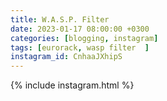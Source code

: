```yaml
---
title: W.A.S.P. Filter
date: 2023-01-17 08:00:00 +0300
categories: [blogging, instagram]
tags: [eurorack, wasp filter  ]
instagram_id: CnhaaJXhipS
---
```


{% include instagram.html %}